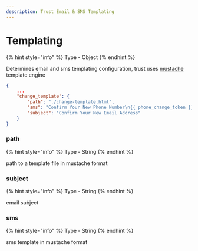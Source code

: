 ```yaml
---
description: Trust Email & SMS Templating
---
```


# Templating

{% hint style="info" %}
Type - Object
{% endhint %}

Determines email and sms templating configuration, trust uses [mustache](https://mustache.github.io) template engine

```json
{
    ...
    "change_template": {
        "path": "./change-template.html",
        "sms": "Confirm Your New Phone Number\n{{ phone_change_token }}",
        "subject": "Confirm Your New Email Address"
    }
}
```

### path

{% hint style="info" %}
Type - String
{% endhint %}

path to a template file in mustache format

### subject

{% hint style="info" %}
Type - String
{% endhint %}

email subject

### sms

{% hint style="info" %}
Type - String
{% endhint %}

sms template in mustache format
